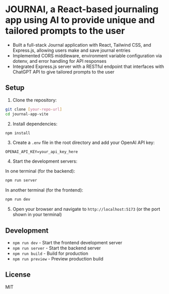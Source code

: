# JOURNAI, a React-based journaling app using AI to provide unique and tailored prompts to the user

- Built a full-stack Journal application with React, Tailwind CSS, and Express.js, allowing users make and save journal entries
- Implemented CORS middleware, environment variable configuration via dotenv, and error handling for API responses
- Integrated Express.js server with a RESTful endpoint that interfaces with ChatGPT API to give tailored prompts to the user


## Setup

1. Clone the repository:
```bash
git clone [your-repo-url]
cd journal-app-vite
```

2. Install dependencies:
```bash
npm install
```

3. Create a `.env` file in the root directory and add your OpenAI API key:
```
OPENAI_API_KEY=your_api_key_here
```

4. Start the development servers:

In one terminal (for the backend):
```bash
npm run server
```

In another terminal (for the frontend):
```bash
npm run dev
```

5. Open your browser and navigate to `http://localhost:5173` (or the port shown in your terminal)

## Development

- `npm run dev` - Start the frontend development server
- `npm run server` - Start the backend server
- `npm run build` - Build for production
- `npm run preview` - Preview production build

## License

MIT 
